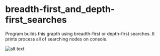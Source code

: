 # breadth-first_and_depth-first_searches

Program builds this grapth using breadth-first or depth-first searches. It prints process all of searching nodes on console. 

![alt text](https://dic.academic.ru/pictures/wiki/files/66/Breadth-first-tree.svg)
